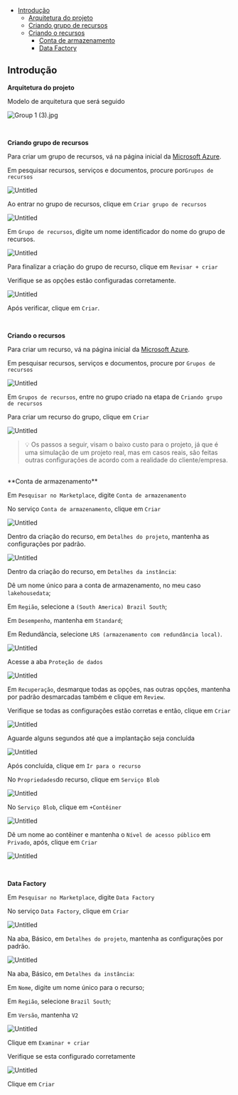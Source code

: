 + [Introdução](#Introducao)
    + [Arquitetura do projeto](#Arquitetura)
    + [Criando grupo de recursos](#GrupoRecursos)
    + [Criando o recursos](#Recursos)
        + [Conta de armazenamento](#ContaArmazenamento)
        + [Data Factory](#DataFactory)

<a name = "Introducao"></a>
## Introdução

<a name = "Arquitetura"></a>
**Arquitetura do projeto**

Modelo de arquitetura que será seguido

![Group 1 (3).jpg](/Imagens/Group_1_(3).jpg)

<br/>

<a name = "GrupoRecursos"></a>
**Criando grupo de recursos**

Para criar um grupo de recursos, vá na página inicial da [Microsoft Azure](https://portal.azure.com/#home).

Em pesquisar recursos, serviços e documentos, procure por`Grupos de recursos`

![Untitled](/Imagens/Untitled.png)

Ao entrar no grupo de recursos, clique em `Criar grupo de recursos`

![Untitled](/Imagens/Untitled%201.png)

Em `Grupo de recursos`, digite um nome identificador do nome do grupo de recursos.

![Untitled](/Imagens/Untitled%202.png)

Para finalizar a criação do grupo de recurso, clique em `Revisar + criar`

Verifique se as opções estão configuradas corretamente.

![Untitled](/Imagens/Untitled%203.png)

Após verificar, clique em `Criar`.

<br/>

<a name = "Recursos"></a>
**Criando o recursos**

Para criar um recurso, vá na página inicial da [Microsoft Azure](https://portal.azure.com/#home).

Em pesquisar recursos, serviços e documentos, procure por `Grupos de recursos`

![Untitled](/Imagens/Untitled.png)

Em `Grupos de recursos`, entre no grupo criado na etapa de `Criando grupo de recursos`

Para criar um recurso do grupo, clique em `Criar`

![Untitled](/Imagens/Untitled%204.png)

>💡 Os passos a seguir, visam o baixo custo para o projeto, já que é uma simulação de um projeto real, mas em casos reais, são feitas outras configurações de acordo com a realidade do cliente/empresa.

<br/>
<a name = "ContaArmazenamento"></a>
**Conta de armazenamento**

Em `Pesquisar no Marketplace`, digite `Conta de armazenamento`

No serviço `Conta de armazenamento`, clique em `Criar`

![Untitled](/Imagens/Untitled%205.png)

Dentro da criação do recurso, em `Detalhes do projeto`, mantenha as configurações por padrão.

![Untitled](/Imagens/Untitled%206.png)

Dentro da criação do recurso, em `Detalhes da instância`:

Dê um nome único para a conta de armazenamento, no meu caso `lakehousedata`;

Em `Região`, selecione a `(South America) Brazil South`;

Em `Desempenho`, mantenha em `Standard`;

Em Redundância, selecione `LRS (armazenamento com redundância local)`.

![Untitled](/Imagens/Untitled%207.png)

Acesse a aba `Proteção de dados`

![Untitled](/Imagens/Untitled%208.png)

Em `Recuperação`, desmarque todas as opções, nas outras opções, mantenha por padrão desmarcadas também e clique em `Review`.

Verifique se todas as configurações estão corretas e então, clique em `Criar`

![Untitled](/Imagens/Untitled%209.png)

Aguarde alguns segundos até que a implantação seja concluída

![Untitled](/Imagens/Untitled%2010.png)

Após concluída, clique em `Ir para o recurso`

No `Propriedades`do recurso, clique em `Serviço Blob`

![Untitled](/Imagens/Untitled%2011.png)

No `Serviço Blob`, clique em `+Contêiner`

![Untitled](/Imagens/Untitled%2012.png)

Dê um nome ao contêiner e mantenha o `Nível de acesso público` em `Privado`, após, clique em `Criar`

![Untitled](/Imagens/Untitled%2013.png)

<br/>

<a name = "DataFactory"></a>
**Data Factory**

Em `Pesquisar no Marketplace`, digite `Data Factory`

No serviço `Data Factory`, clique em `Criar`

![Untitled](/Imagens/Untitled%2014.png)

Na aba, Básico, em `Detalhes do projeto`, mantenha as configurações por padrão.

![Untitled](/Imagens/Untitled%2015.png)

Na aba, Básico, em `Detalhes da instância`:

Em `Nome`, digite um nome único para o recurso;

Em `Região`, selecione `Brazil South`;

Em `Versão`, mantenha `V2`

![Untitled](/Imagens/Untitled%2016.png)

Clique em `Examinar + criar`

Verifique se esta configurado corretamente

![Untitled](/Imagens/Untitled%2017.png)

Clique em `Criar`